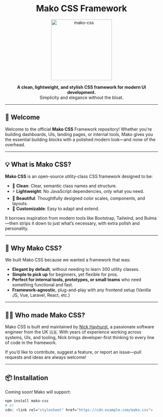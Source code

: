 <h1 align="center">Mako CSS Framework</h1>

<p align="center">
  <img src="https://github.com/user-attachments/assets/2c3a8243-aff5-47dd-9081-b0a2ff78a847" alt="mako-css" width="200"/>
</p>

<p align="center">
  <strong>A clean, lightweight, and stylish CSS framework for modern UI development.</strong><br>
  Simplicity and elegance without the bloat.
</p>

---

## 🚀 Welcome

Welcome to the official **Mako CSS** Framework repository! Whether you're building dashboards, UIs, landing pages, or internal tools, Mako gives you the essential building blocks with a polished modern look—and none of the overhead.

---

## 💡 What is Mako CSS?

**Mako CSS** is an open-source utility-class CSS framework designed to be:
- 💼 **Clean**: Clear, semantic class names and structure.
- ⚡ **Lightweight**: No JavaScript dependencies, only what you need.
- 🌈 **Beautiful**: Thoughtfully designed color scales, components, and layouts.
- 🔧 **Customizable**: Easy to adapt and extend.

It borrows inspiration from modern tools like Bootstrap, Tailwind, and Bulma—then strips it down to just what’s necessary, with extra polish and personality.

---

## 🌊 Why Mako CSS?

We built Mako CSS because we wanted a framework that was:

- **Elegant by default**, without needing to learn 300 utility classes.
- **Simple to pick up** for beginners, yet flexible for pros.
- **Perfect for internal tools, prototypes, or small teams** who need something functional and fast.
- **Framework-agnostic**, plug-and-play with any frontend setup (Vanilla JS, Vue, Laravel, React, etc.)

---

## 🧑‍💻 Who made Mako CSS?

Mako CSS is built and maintained by [Nick Hayhurst](https://github.com/nhayhurst), a passionate software engineer from the UK 🇬🇧. With years of experience working across systems, UIs, and tooling, Nick brings developer-first thinking to every line of code in the framework.

If you’d like to contribute, suggest a feature, or report an issue—pull requests and ideas are always welcome!

---

## 📦 Installation

Coming soon! Mako will support:

```bash
npm install mako-css
# or
cdn: <link rel="stylesheet" href="https://cdn.example.com/mako.css">
